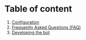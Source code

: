 # Table of content
1. [Configuration](configuration.md)
2. [Frequently Asked Questions (FAQ)](FAQ(Frequently%20Asked%20Questions).md)
3. [Developing the bot](Developing%20the%20Bot.md)
